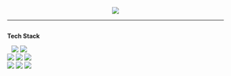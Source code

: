 <div align="center">
    <img src="https://streak-stats.demolab.com?user=JoJeHuni&theme=transparent&hide_border=true&border_radius=5&card_width=800&currStreakNum=647071&dates=BDB2AE&ring=647071&sideNums=647071&excludeDaysLabel=647071&currStreakLabel=647071&sideLabels=647071&fire=647071&locale=ko">
</div>

---

<div align="center"; style="display:flex; flex-direction:column; align-items:flex-start;">
    <!-- Backend -->
    <p><strong>Tech Stack</strong></p>
    <div>
        <img src="https://img.shields.io/badge/Java-007396?style=for-the-badge&logo=Java&logoColor=white"> 
        <img src="https://img.shields.io/badge/Spring Boot-6DB33F?style=for-the-badge&logo=spring boot&logoColor=white"> 
        <br>
    <!-- Database -->
        <img src="https://img.shields.io/badge/mysql-4479A1?style=for-the-badge&logo=mysql&logoColor=white"> 
        <img src="https://img.shields.io/badge/mariaDB-003545?style=for-the-badge&logo=mariaDB&logoColor=white"> 
        <img src="https://img.shields.io/badge/Redis-DC382D?style=for-the-badge&logo=Redis&logoColor=white"> 
        <br>
    <!-- Server -->
        <img src="https://img.shields.io/badge/apache tomcat-F8DC75?style=for-the-badge&logo=apachetomcat&logoColor=black">
        <img src="https://img.shields.io/badge/Amazon AWS-232F3E?style=for-the-badge&logo=amazon aws&logoColor=white"> 
        <img src="https://img.shields.io/badge/GitHub Actions-2088FF?style=for-the-badge&logo=GitHub Actions&logoColor=white">
    </div>
</div><br>
</div>


<!--
**JoJeHuni/JoJeHuni** is a ✨ _special_ ✨ repository because its `README.md` (this file) appears on your GitHub profile.

Here are some ideas to get you started:

- 🔭 I’m currently working on ...
- 🌱 I’m currently learning ...
- 👯 I’m looking to collaborate on ...
- 🤔 I’m looking for help with ...
- 💬 Ask me about ...
- 📫 How to reach me: ...
- 😄 Pronouns: ...
- ⚡ Fun fact: ...
-->
